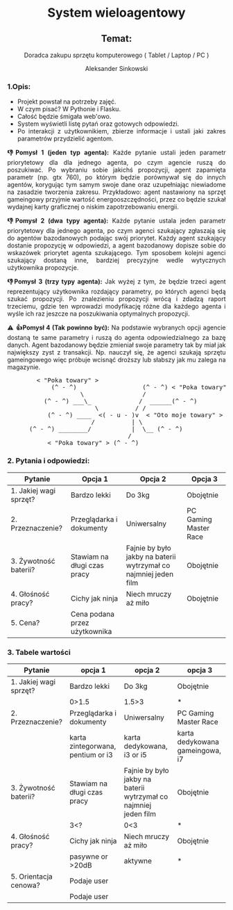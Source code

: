 <div align='center'>

# System wieloagentowy

## Temat:
Doradca zakupu sprzętu komputerowego ( Tablet / Laptop / PC )

Aleksander Sinkowski
</div>
<div align="justify">

### 1.Opis:
* Projekt powstał na potrzeby zajęć.
* W czym pisać? W Pythonie i Flasku.
* Całość będzie śmigała web'owo.
* System wyświetli listę pytań oraz gotowych odpowiedzi. 
* Po interakcji z użytkownikiem, zbierze informacje i ustali jaki zakres parametrów przydzielić agentom.

__:-1:Pomysł 1 (jeden typ agenta):__ Każde pytanie ustali jeden parametr priorytetowy dla dla jednego agenta, po czym agencie ruszą do poszukiwać. Po wybraniu sobie jakichś propozycji, agent zapamięta parametr (np. gtx 760), po którym będzie porównywał się do innych agentów, korygując tym samym swoje dane oraz uzupełniając niewiadome na zasadzie tworzenia zakresu. Przykładowo: agent nastawiony na sprzęt gameingowy przyjmie wartość energooszczędności, przez co będzie szukał wydajnej karty graficznej o niskim zapotrzebowaniu energii.

__:-1:Pomysł 2 (dwa typy agenta):__ Każde pytanie ustala jeden parametr priorytetowy dla jednego agenta, po czym agenci szukający zgłaszają się do agentów bazodanowych podając swój priorytet. Każdy agent szukający dostanie propozycję w odpowiedzi, a agent bazodanowy dopisze sobie do wskazówek priorytet agenta szukającego. Tym sposobem kolejni agenci szukający dostaną inne, bardziej precyzyjne wedle wytycznych użytkownika propozycje.

__:-1:Pomysł 3 (trzy typy agenta):__ Jak wyżej z tym, że będzie trzeci agent reprezentujący użytkownika rozdający parametry, po których agenci będą szukać propozycji. Po znalezieniu propozycji wrócą i zdadzą raport trzeciemu, gdzie ten wprowadzi modyfikację różne dla każdego agenta i wyśle ich raz jeszcze na poszukiwania optymalnych propozycji. 

:warning: __:+1:Pomysł 4 (Tak powinno być):__ Na podstawie wybranych opcji agencie dostaną te same parametry i ruszą do agenta odpowiedzialnego za bazę danych. Agent bazodanowy będzie zmieniał swoje parametry tak by miał jak największy zyst z transakcji. Np. nauczył się, że agenci szukają sprzętu gameingowego więc próbuje wcisnąć droższy lub słabszy jak mu zalega na magazynie.

</div>

<pre>
        < "Poka towary" >
            (^ - ^)                  (^ - ^) < "Poka towary" >
                    \                /
          (^ - ^) ___\_             /  ______(^ - ^)
                        \          / /
           (^ - ^) ____  <( - u - )v  < "Oto moje towary" >
                       /          | \
      (^ - ^) ________/           |  \__ (^ - ^)
                                 /                              
           < "Poka towary" > (^ - ^)
</pre>

### 2. Pytania i odpowiedzi:
| Pytanie | Opcja 1 | Opcja 2 | Opcja 3|
| - | - | - | - |
| 1. Jakiej wagi sprzęt? | Bardzo lekki | Do 3kg | Obojętnie |
| 2. Przeznaczenie? | Przeglądarka i dokumenty | Uniwersalny | PC Gaming Master Race |
| 3. Żywotność baterii? | Stawiam na długi czas pracy | Fajnie by było jakby na baterii wytrzymał co najmniej jeden film | Obojętnie |
| 4. Głośność pracy? | Cichy jak ninja | Niech mruczy aż miło | Obojętnie |
| 5. Cena? | Cena podana przez użytkownika |  |  |

### 3. Tabele wartości
| Pytanie | opcja 1 | opcja 2 | opcja 3 |
| - | - | - | - |
| 1. Jakiej wagi sprzęt? | Bardzo lekki | Do 3kg | Obojętnie |
|  | 0>1.5 | 1.5>3 | * |
| 2. Przeznaczenie? | Przeglądarka i dokumenty | Uniwersalny | PC Gaming Master Race |
|  | karta zintegorwana, pentium or i3 | karta dedykowana, i3 or i5 | karta dedykowana gameingowa, i7 |
| 3. Żywotność baterii? | Stawiam na długi czas pracy | Fajnie by było jakby na baterii wytrzymał co najmniej jeden film | Obojętnie |
|  | 3<? | 0<3 | * |
| 4. Głośność pracy? | Cichy jak ninja | Niech mruczy aż miło | Obojętnie |
|  | pasywne or >20dB | aktywne | * |
| 5. Orientacja cenowa? | Podaje user |  |  |
|  | Podaje user |  |  |

